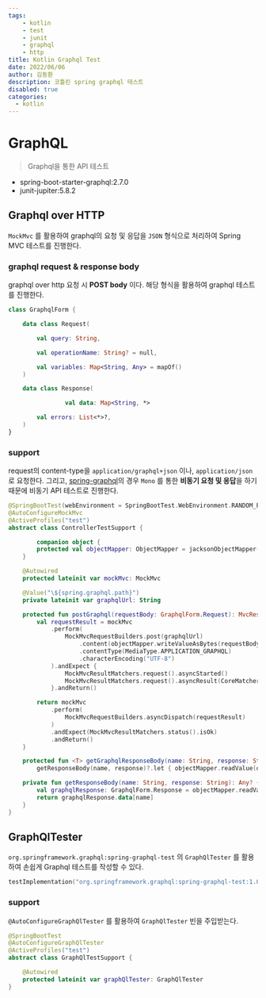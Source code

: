 ```yaml
---
tags: 
    - kotlin
    - test
    - junit
    - graphql 
    - http
title: Kotlin Graphql Test
date: 2022/06/06
author: 김동환
description: 코틀린 spring graphql 테스트
disabled: true
categories:
  - kotlin
---
```


# GraphQL

> Graphql을 통한 API 테스트
>

- spring-boot-starter-graphql:2.7.0
- junit-jupiter:5.8.2

## Graphql over HTTP

`MockMvc` 를 활용하여 graphql의 요청 및 응답을 `JSON` 형식으로 처리하여 Spring MVC 테스트를 진행한다.

### graphql request & response body

graphql over http 요청 시 **POST body** 이다. 해당 형식을 활용하여 graphql 테스트를 진행한다.

```kotlin
class GraphqlForm {

    data class Request(

        val query: String,

        val operationName: String? = null,

        val variables: Map<String, Any> = mapOf()
    )

    data class Response(

				val data: Map<String, *>

        val errors: List<*>?,
    )
}
```

### support

request의 content-type을 `application/graphql+json` 이나, `application/json`로 요청한다. 그리고, [spring-graphql](https://github.com/spring-projects/spring-graphql/blob/85ad5bbfb40006a39caa9f58395ab115e1d2e418/spring-graphql/src/main/java/org/springframework/graphql/server/webmvc/GraphQlHttpHandler.java)의 경우 `Mono` 를 통한 **비동기 요청 및 응답**을 하기 때문에 비동기 API 테스트로 진행한다.

```kotlin
@SpringBootTest(webEnvironment = SpringBootTest.WebEnvironment.RANDOM_PORT)
@AutoConfigureMockMvc
@ActiveProfiles("test")
abstract class ControllerTestSupport {

		companion object {
        protected val objectMapper: ObjectMapper = jacksonObjectMapper()
    }

    @Autowired
    protected lateinit var mockMvc: MockMvc

    @Value("\${spring.graphql.path}")
    private lateinit var graphqlUrl: String

    protected fun postGraphql(requestBody: GraphqlForm.Request): MvcResult {
        val requestResult = mockMvc
            .perform(
                MockMvcRequestBuilders.post(graphqlUrl)
                    .content(objectMapper.writeValueAsBytes(requestBody))
                    .contentType(MediaType.APPLICATION_GRAPHQL)
                    .characterEncoding("UTF-8")
            ).andExpect {
                MockMvcResultMatchers.request().asyncStarted()
                MockMvcResultMatchers.request().asyncResult(CoreMatchers.notNullValue())
            }.andReturn()

        return mockMvc
            .perform(
                MockMvcRequestBuilders.asyncDispatch(requestResult)
            )
            .andExpect(MockMvcResultMatchers.status().isOk)
            .andReturn()
    }

    protected fun <T> getGraphqlResponseBody(name: String, response: String, clazz: Class<T>): T? =
        getResponseBody(name, response)?.let { objectMapper.readValue(objectMapper.writeValueAsString(it), clazz) }

    private fun getResponseBody(name: String, response: String): Any? {
        val graphqlResponse: GraphqlForm.Response = objectMapper.readValue(response)
        return graphqlResponse.data[name]
    }
}
```

## GraphQlTester

`org.springframework.graphql:spring-graphql-test` 의 `GraphQlTester` 를 활용하여 손쉽게 Graphql 테스트를 작성할 수 있다.

```kotlin
testImplementation("org.springframework.graphql:spring-graphql-test:1.0.0")
```

### support

`@AutoConfigureGraphQlTester` 를 활용하여 `GraphQlTester` 빈을 주입받는다.

```kotlin
@SpringBootTest
@AutoConfigureGraphQlTester
@ActiveProfiles("test")
abstract class GraphQlTestSupport {

    @Autowired
    protected lateinit var graphQlTester: GraphQlTester
}
```